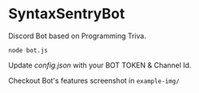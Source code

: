 # SyntaxSentryBot
Discord Bot based on Programming Triva.

`node bot.js`

Update *config.json* with your BOT TOKEN & Channel Id.

Checkout Bot's features screenshot in `example-img/`
